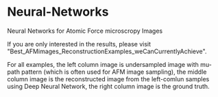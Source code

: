 # Neural-Networks
Neural Networks for Atomic Force microscropy Images

If you are only interested in the results, please visit "Best_AFMimages_ReconstructionExamples_weCanCurrentlyAchieve".

For all examples, the left column image is undersampled image with mu-path pattern (which is often used for AFM image sampling), the middle column image is the reconstructed image from the left-comlun samples using Deep Neural Network, the right column image is the ground truth.












